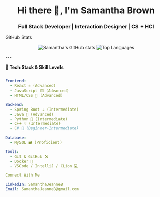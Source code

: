 <h1 align="center">Hi there 👋, I'm Samantha Brown</h1>
<h3 align="center">Full Stack Developer | Interaction Designer | CS + HCI</h3>

GitHub Stats

<p align="center"> <img src="https://github-readme-stats.vercel.app/api?username=samanthajeanneb&show_icons=true&theme=radical" alt="Samantha's GitHub stats" /> <img src="https://github-readme-stats.vercel.app/api/top-langs/?username=samanthajeanneb&layout=compact&theme=radical" alt="Top Languages" /> </p>
---

🌟 **Tech Stack & Skill Levels**

```yaml

Frontend:
  - React ⚛️ (Advanced)
  - JavaScript 🟨 (Advanced)
  - HTML/CSS 🎨 (Advanced)

Backend:
  - Spring Boot ☕ (Intermediate)
  - Java 🧩 (Advanced)
  - Python 🐍 (Intermediate)
  - C++ 💡 (Intermediate)
  - C# 🎯 (Beginner-Intermediate)

Database:
  - MySQL 🗃️ (Proficient)

Tools:
  - Git & GitHub 🛠️
  - Docker 🐳
  - VSCode / IntelliJ / CLion 💻

Connect With Me

LinkedIn: SamanthaJeanneB
Email: SamanthaJeanneB@gmail.com
